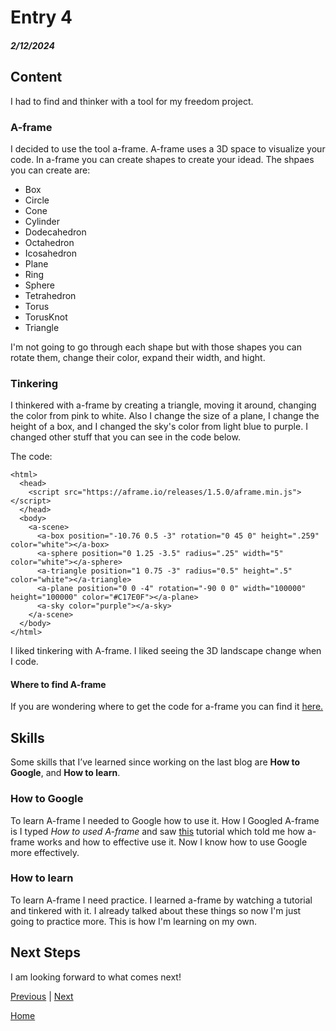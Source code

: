 # Entry 4
##### 2/12/2024

## Content
I had to find and thinker with a tool for my freedom project. 

### A-frame
I decided to use the tool a-frame. A-frame uses a 3D space to visualize your code. In a-frame you can create shapes to create your idead. The shpaes you can create are:

* Box
* Circle
* Cone
* Cylinder
* Dodecahedron
* Octahedron
* Icosahedron
* Plane
* Ring
* Sphere
* Tetrahedron
* Torus
* TorusKnot
* Triangle

I'm not going to go through each shape but with those shapes you can rotate them, change their color, expand their width, and hight.

### Tinkering
I thinkered with a-frame by creating a triangle, moving it around, changing the color from pink to white. Also I change the size of a plane, I change the height of a box, and I changed the sky's color from light blue to purple. I changed other stuff that you can see in the code below.

The code:
```
<html>
  <head>
    <script src="https://aframe.io/releases/1.5.0/aframe.min.js"></script>
  </head>
  <body>
    <a-scene>
      <a-box position="-10.76 0.5 -3" rotation="0 45 0" height=".259" color="white"></a-box>
      <a-sphere position="0 1.25 -3.5" radius=".25" width="5" color="white"></a-sphere>
      <a-triangle position="1 0.75 -3" radius="0.5" height=".5" color="white"></a-triangle>
      <a-plane position="0 0 -4" rotation="-90 0 0" width="100000" height="100000" color="#C17E0F"></a-plane>
      <a-sky color="purple"></a-sky>
    </a-scene>
  </body>
</html>
```

I liked tinkering with A-frame. I liked seeing the 3D landscape change when I code. 

#### Where to find A-frame 
If you are wondering where to get the code for a-frame you can find it [here.](https://aframe.io/docs/1.5.0/introduction/)

## Skills
Some skills that I’ve learned since working on the last blog are **How to Google**, and **How to learn**.

### How to Google
To learn A-frame I needed to Google how to use it. How I Googled A-frame is I typed _How to used A-frame_ and saw [this](https://www.youtube.com/watch?v=ktjMCanKNLk) tutorial which told me how a-frame works and how to effective use it. Now I know how to use Google more effectively.

### How to learn
To learn A-frame I need practice. I learned a-frame by watching a tutorial and tinkered with it. I already talked about these things so now I'm just going to practice more. This is how I'm learning on my own.

## Next Steps
I am looking forward to what comes next!

[Previous](entry03.md) | [Next](entry05.md)

[Home](../README.md)
